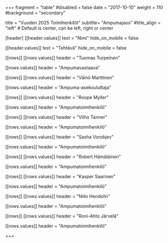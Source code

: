 +++
fragment = "table"
#disabled = false
date = "2017-10-10"
weight = 110
#background = "secondary"

title = "Vuoden 2025 Toimihenkilöt"
subtitle= "Ampumajaos"
#title_align = "left" # Default is center, can be left, right or center

[header]
[[header.values]]
text = "Nimi"
hide_on_mobile = false

[[header.values]]
text = "Tehtävä"
hide_on_mobile = false

[[rows]]
[[rows.values]]
header = "Tuomas Turpeinen"

[[rows.values]]
header = "Ampumavastaava"

[[rows]]
[[rows.values]]
header = "Väinö Marttinen"

[[rows.values]]
header = "Ampuma-asekouluttaja"

[[rows]]
[[rows.values]]
header = "Roope Myller"

[[rows.values]]
header = "Ampumatoimihenkilö"

[[rows]]
[[rows.values]]
header = "Vilho Tanner"

[[rows.values]]
header = "Ampumatoimihenkilö"

[[rows]]
[[rows.values]]
header = "Sasha Vorobjev"

[[rows.values]]
header = "Ampumatoimihenkilö"

[[rows]]
[[rows.values]]
header = "Robert Hämäläinen"

[[rows.values]]
header = "Ampumatoimihenkilö"

[[rows]]
[[rows.values]]
header = "Kasper Saarinen"

[[rows.values]]
header = "Ampumatoimihenkilö"

[[rows]]
[[rows.values]]
header = "Niilo Hendolin"

[[rows.values]]
header = "Ampumatoimihenkilö"

[[rows]]
[[rows.values]]
header = "Roni-Ahto Järvelä"

[[rows.values]]
header = "Ampumatoimihenkilö"

+++
